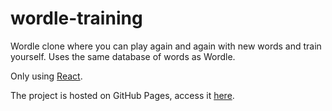 # wordle-training
Wordle clone where you can play again and again with new words and train yourself. Uses the same database of words as Wordle.

Only using [React](https://reactjs.org/).

The project is hosted on GitHub Pages, access it [here](https://emre-f.github.io/wordle-training/).
